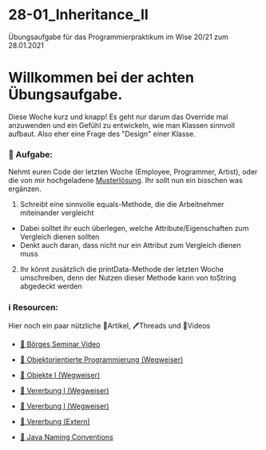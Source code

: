 # 28-01_Inheritance_II
Übungsaufgabe für das Programmierpraktikum im Wise 20/21 zum 28.01.2021

# Willkommen bei der achten Übungsaufgabe.

Diese Woche kurz und knapp! Es geht nur darum das Override mal anzuwenden und ein Gefühl zu entwickeln, wie man Klassen sinnvoll aufbaut. Also eher eine Frage des "Design" einer Klasse.

### 📝 Aufgabe:

Nehmt euren Code der letzten Woche (Employee, Programmer, Artist), oder die von mir hochgeladene [Musterlösung](https://github.com/Demirro/21-01_Inheritance). Ihr sollt nun ein bisschen was ergänzen.
1. Schreibt eine sinnvolle equals-Methode, die die Arbeitnehmer miteinander vergleicht
  - Dabei solltet ihr euch überlegen, welche Attribute/Eigenschaften zum Vergleich dienen sollten
  - Denkt auch daran, dass nicht nur ein Attribut zum Vergleich dienen muss
2. Ihr könnt zusätzlich die printData-Methode der letzten Woche umschreiben, denn der Nutzen dieser Methode kann von toString abgedeckt werden
    
### ℹ️ Resourcen:
Hier noch ein paar nützliche 📃Artikel, 🖊️Threads und 🎥Videos

- [🎥 Börges Seminar Video](https://www.ilias.uni-koeln.de/ilias/ilias.php?ref_id=3638292&eid=57e30ebc-8c9d-4978-9b36-7fa333c00d6d&cmd=streamVideo&cmdClass=xoctplayergui&cmdNode=wn:os:17v:186&baseClass=ilrepositorygui)

- [📃 Objektorientierte Programmierung (Wegweiser)](https://dh-cologne.github.io/java-wegweiser/articles/OOP-Klassen-und-Objekte.html)
- [📃 Objekte I (Wegweiser)](https://dh-cologne.github.io/java-wegweiser/articles/Objekte-I-Initialisierung-Members-Zugriff.html)
- [📃 Vererbung I (Wegweiser)](https://dh-cologne.github.io/java-wegweiser/articles/Vererbung-I-Grundlagen.html)
- [📃 Vererbung I (Wegweiser)](https://dh-cologne.github.io/java-wegweiser/articles/Vererbung-I-Grundlagen.html)
- [📃 Vererbung (Extern)](http://openbook.rheinwerk-verlag.de/javainsel9/javainsel_05_008.htm)

- [📃 Java Naming Conventions](https://github.com/DH-Cologne/java-wegweiser/blob/master/articles/Naming-Conventions.md)

